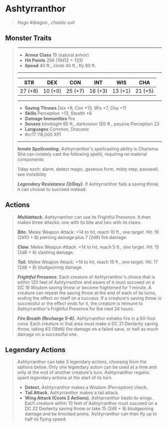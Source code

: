 # Ashtyrranthor
>*Huge #dragon , chaotic evil*
## Monster Traits
>___
>- **Armor Class** 19 (natural armor)
>- **Hit Points** 256 (19d12 + 133)
>- **Speed** 40 ft., climb 40 ft., fly 80 ft.
>___
>|STR|DEX|CON|INT|WIS|CHA|
>|:---:|:---:|:---:|:---:|:---:|:---:|
>|27 (+8)|10 (+0)|25 (+7)|16 (+3)|13 (+1)|21 (+5)|
>___
>- **Saving Throws** Dex +6, Con +13, Wis +7, Cha +11
>- **Skills** Perception +13, Stealth +6
>- **Damage Immunities** fire
>- **Senses** blindsight 60 ft., darkvision 120 ft., passive Perception 23
>- **Languages** Common, Draconic
>- #cr17 (18,000 XP)
>___
>***Innate Spellcasting.*** Ashtyrranthor's spellcasting ability is Charisma. She can innately cast the following spells, requiring no material components:  
>
>1/day each: alarm, detect magic, gaseous form, misty step, passwall, see invisibility  
>
>
>***Legendary Resistance (3/Day).*** If Ashtyrranthor fails a saving throw, it can choose to succeed instead.  
>
## Actions
>***Multiattack.*** Ashtyrranthor can use its Frightful Presence. It then makes three attacks: one with its bite and two with its claws.  
>
>***Bite.*** Melee Weapon Attack: +14 to hit, reach 10 ft., one target. Hit: 19 (2d10 + 8) piercing damage plus 7 (2d6) fire damage.  
>
>***Claw.*** Melee Weapon Attack: +14 to hit, reach 5 ft., one target. Hit: 15 (2d6 + 8) slashing damage.  
>
>***Tail.*** Melee Weapon Attack: +14 to hit, reach 15 ft., one target. Hit: 17 (2d8 + 8) bludgeoning damage.  
>
>***Frightful Presence.*** Each creature of Ashtyrranthor's choice that is within 120 feet of Ashtyrranthor and aware of it must succeed on a DC 19 Wisdom saving throw or become frightened for 1 minute. A creature can repeat the saving throw at the end of each of its turns, ending the effect on itself on a success. If a creature's saving throw is successful or the effect ends for it, the creature is immune to Ashtyrranthor's Frightful Presence for the next 24 hours.  
>
>***Fire Breath (Recharge 5–6).*** Ashtyrranthor exhales fire in a 60-foot cone. Each creature in that area must make a DC 21 Dexterity saving throw, taking 63 (18d6) fire damage on a failed save, or half as much damage on a successful one.  
>
## Legendary Actions
>Ashtyrranthor can take 3 legendary actions, choosing from the options below. Only one legendary action can be used at a time and only at the end of another creature's turn. Ashtyrranthor regains spent legendary actions at the start of its turn.
>
>- **Detect.** Ashtyrranthor makes a Wisdom (Perception) check.
>- **Tail Attack.** Ashtyrranthor makes a tail attack.
>- **Wing Attack (Costs 2 Actions).** Ashtyrranthor beats its wings. Each creature within 10 feet of Ashtyrranthor must succeed on a DC 22 Dexterity saving throw or take 15 (2d6 + 8) bludgeoning damage and be knocked prone. Ashtyrranthor can then fly up to half its flying speed.